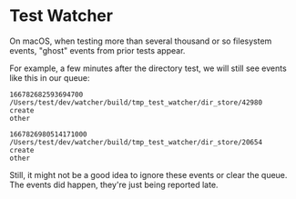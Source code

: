 # Test Watcher

On macOS, when testing more than several thousand or so filesystem events, "ghost" events from prior tests appear.

For example, a few minutes after the directory test, we will still see events like this in our queue:

```
166782682593694700
/Users/test/dev/watcher/build/tmp_test_watcher/dir_store/42980
create
other
```

```
1667826980514171000
/Users/test/dev/watcher/build/tmp_test_watcher/dir_store/20654
create
other
```

Still, it might not be a good idea to ignore these events or clear the queue. The events did happen, they're just being reported late.
